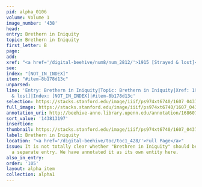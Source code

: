 ```yaml
---
pid: alpha_0106
volume: Volume 1
image_number: '438'
head:
entry: Brethern in Iniquity
topic: Brethern in Iniquity
first_letter: B
page:
add:
xref: "<a href='/digital-beehive/num8/num_2812/'>1915 [Strayed & lost]</a>"
see:
index: "[NOT_IN_INDEX]"
item: "#item-8b178d13c"
unparsed:
line: 'Entry: Brethern in Iniquity|Topic: Brethern in Iniquity|Xref: 1915 [Strayed
  & lost]|Index: [NOT_IN_INDEX]|#item-8b178d13c'
selection: https://stacks.stanford.edu/image/iiif/ps974xt6740/1607_0437/842,3197,2937,284/full/0/default.jpg
full_image: https://stacks.stanford.edu/image/iiif/ps974xt6740/1607_0437/full/full/0/default.jpg
annotation_uri: http://beehive-anno.library.upenn.edu/annotation/1686073878517
sort_value: '143813197'
insertion:
thumbnail: https://stacks.stanford.edu/image/iiif/ps974xt6740/1607_0437/842,3197,600,180/250,/0/default.jpg
label: Brethern in Iniquity
location: "<a href='/digital-beehive/toc/toc1_428/'>Full Page</a>"
issue: It is not totally clear whether "Brethren in Iniquity" should be considered
  a separate entry. We have annotated it as its own entity here.
also_in_entry:
order: '105'
layout: alpha_item
collection: alpha1
---
```

